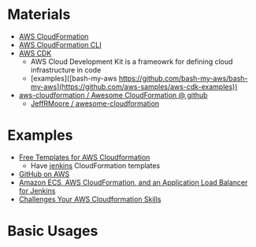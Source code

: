 # Materials

* [AWS CloudFormation](https://docs.aws.amazon.com/AWSCloudFormation/latest/UserGuide/Welcome.html)
* [AWS CloudFormation CLI](https://docs.aws.amazon.com/cli/latest/reference/cloudformation/index.html)
* [AWS CDK](https://github.com/aws/aws-cdk)
  * AWS Cloud Development Kit is a frameowrk for defining cloud infrastructure in code 
  * [examples]([bash-my-aws https://github.com/bash-my-aws/bash-my-aws](https://github.com/aws-samples/aws-cdk-examples))
* [aws-cloudformation / Awesome CloudFormation @ github](https://github.com/aws-cloudformation/awesome-cloudformation)
  * [JeffRMoore / awesome-cloudformation](https://github.com/JeffRMoore/awesome-cloudformation)

# Examples

* [Free Templates for AWS Cloudformation](https://templates.cloudonaut.io/en/stable/)
  * Have [jenkins](https://templates.cloudonaut.io/en/stable/jenkins/) CloudFormation templates
* [GitHub on AWS](https://enterprise.github.com/trial/boot?download_token=5750bba5e67c99905804)
* [Amazon ECS, AWS CloudFormation, and an Application Load Balancer for Jenkins](https://github.com/Kong/jenkins-infrastructure)
* [Challenges Your AWS Cloudformation Skills](https://github.com/dennyzhang/challenges-cloudformation-jenkins)

# Basic Usages

